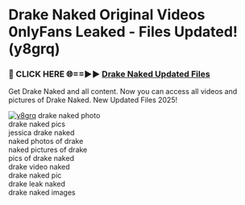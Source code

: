 # Drake Naked Original Videos 0nlyFans Leaked - Files Updated! (y8grq)

<h3>🔴 CLICK HERE 🌐==►► <a href="https://tinyurl.com/up5wt9bj" rel="nofollow">Drake Naked Updated Files</a></h3>

Get Drake Naked and all content. Now you can access all videos and pictures of Drake Naked. New Updated Files 2025!

[![y8grq](https://i.imgur.com/ABiUzMV.gif)](https://tinyurl.com/up5wt9bj)
drake naked photo<br>
drake naked pics<br>
jessica drake naked<br>
naked photos of drake<br>
naked pictures of drake<br>
pics of drake naked<br>
drake video naked<br>
drake naked pic<br>
drake leak naked<br>
drake naked images